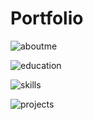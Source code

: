 # Portfolio
![aboutme](https://user-images.githubusercontent.com/111737471/222970626-1d90cda0-ba4b-42d6-a33b-facd5eeb58b4.png)

![education](https://user-images.githubusercontent.com/111737471/222945379-bcf351a4-03fe-43be-af0f-e406bf163668.png)

![skills](https://user-images.githubusercontent.com/111737471/222945461-ca2c9723-25e0-4f07-a161-60318d70658a.png)

![projects](https://user-images.githubusercontent.com/111737471/222945480-3fb0d7c9-d204-404f-8cfb-6b7a9e6800da.png)

